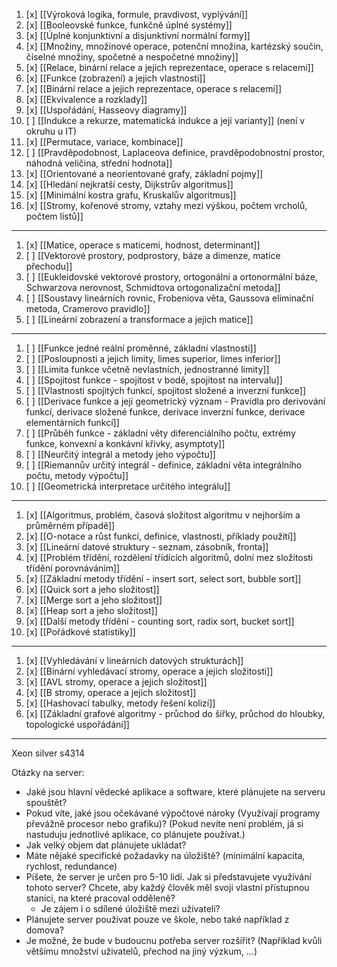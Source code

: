 1. [x] [[Výroková logika, formule, pravdivost, vyplývání]]
2. [x] [[Booleovské funkce, funkčně úplné systémy]] 
3. [x] [[Úplné konjunktivní a disjunktivní normální formy]]
4. [x] [[Množiny, množinové operace, potenční množina, kartézský součin, číselné množiny, spočetné a nespočetné množiny]]
5. [x] [[Relace, binární relace a jejich reprezentace, operace s relacemi]]
6. [x] [[Funkce (zobrazení) a jejich vlastnosti]]
7. [x] [[Binární relace a jejich reprezentace, operace s relacemi]]
8. [x] [[Ekvivalence a rozklady]]
10. [x] [[Uspořádání, Hasseovy diagramy]]
11. [ ] [[Indukce a rekurze, matematická indukce a její varianty]] (není v okruhu u IT)
12. [x] [[Permutace, variace, kombinace]]
13. [ ] [[Pravděpodobnost, Laplaceova definice, pravděpodobnostní prostor, náhodná veličina, střední hodnota]]
14. [x] [[Orientované a neorientované grafy, základní pojmy]]
15. [x] [[Hledání nejkratší cesty, Dijkstrův algoritmus]]
16. [x] [[Minimální kostra grafu, Kruskalův algoritmus]]
17. [x] [[Stromy, kořenové stromy, vztahy mezi výškou, počtem vrcholů, počtem listů]]
---
1. [x] [[Matice, operace s maticemi, hodnost, determinant]]
2. [ ] [[Vektorové prostory, podprostory, báze a dimenze, matice přechodu]]
3. [ ] [[Eukleidovské vektorové prostory, ortogonální a ortonormální báze, Schwarzova nerovnost, Schmidtova ortogonalizační metoda]]
4. [ ] [[Soustavy lineárních rovnic, Frobeniova věta, Gaussova eliminační metoda, Cramerovo pravidlo]]
5. [ ] [[Lineární zobrazení a transformace a jejich matice]]
---
1. [ ] [[Funkce jedné reální proměnné, základní vlastnosti]]
2. [ ] [[Posloupnosti a jejich limity, limes superior, limes inferior]]
3. [ ] [[Limita funkce včetně nevlastních, jednostranné limity]]
4. [ ] [[Spojitost funkce - spojitost v bodě, spojitost na intervalu]]
5. [ ] [[Vlastnosti spojitých funkcí, spojitost složené a inverzní funkce]]
6. [ ] [[Derivace funkce a její geometrický význam - Pravidla pro derivování funkcí, derivace složené funkce, derivace inverzní funkce, derivace elementárních funkcí]]
7. [ ] [[Průběh funkce - základní věty diferenciálního počtu, extrémy funkce, konvexní a konkávní křivky, asymptoty]]
8. [ ] [[Neurčitý integrál a metody jeho výpočtu]]
9. [ ] [[Riemannův určitý integrál - definice, základní věta integrálního počtu, metody výpočtu]]
10. [ ] [[Geometrická interpretace určitého integrálu]]
---
1. [x] [[Algoritmus, problém, časová složitost algoritmu v nejhorším a průměrném případě]]
2. [x] [[O-notace a růst funkcí, definice, vlastnosti, příklady použití]]
3. [x] [[Lineární datové struktury - seznam, zásobník, fronta]]
4. [x] [[Problém třídění, rozdělení třídících algoritmů, dolní mez složitosti třídění porovnáváním]]
5. [x] [[Základní metody třídění - insert sort, select sort, bubble sort]]
6. [x] [[Quick sort a jeho složitost]]
7. [x] [[Merge sort a jeho složitost]]
8. [x] [[Heap sort a jeho složitost]]
9. [x] [[Další metody třídění - counting sort, radix sort, bucket sort]]
10. [x] [[Pořádkové statistiky]]
---
1. [x] [[Vyhledávání v lineárních datových strukturách]]
2. [x] [[Binární vyhledávací stromy, operace a jejich složitosti]]
3. [x] [[AVL stromy, operace a jejich složitost]]
4. [x] [[B stromy, operace a jejich složitost]]
5. [x] [[Hashovací tabulky, metody řešení kolizí]]
6. [x] [[Základní grafové algoritmy - průchod do šířky, průchod do hloubky, topologické uspořádání]]
---


Xeon silver s4314

Otázky na server:
- Jaké jsou hlavní vědecké aplikace a software, které plánujete na serveru spouštět?
- Pokud víte, jaké jsou očekávané výpočtové nároky (Využívají programy převážně procesor nebo grafiku)? (Pokud nevíte není problém, já si nastuduju jednotlivé aplikace, co plánujete používat.)
- Jak velký objem dat plánujete ukládat? 
- Máte nějaké specifické požadavky na úložiště? (minimální kapacita, rychlost, redundance)
- Píšete, že server je určen pro 5-10 lidí. Jak si představujete využívání tohoto server? Chcete, aby každý člověk měl svoji vlastní přístupnou stanici, na které pracoval odděleně?
	- Je zájem i o sdílené úložiště mezi uživateli?
- Plánujete server používat pouze ve škole, nebo také například z domova?
- Je možné, že bude v budoucnu potřeba server rozšířit? (Například kvůli většímu množství uživatelů, přechod na jiný výzkum, ...)
